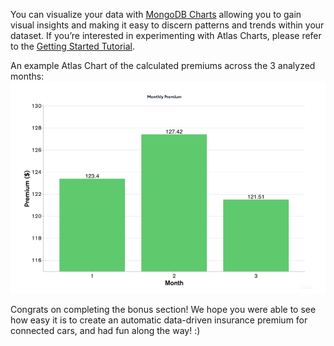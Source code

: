 You can visualize your data with [MongoDB Charts](https://www.mongodb.com/products/charts?utm_source=google&utm_campaign=search_gs_pl_evergreen_charts_product_prosp-brand_gic-null_ww-multi_ps-all_desktop_eng_lead&utm_term=charts%20mongodb&utm_medium=cpc_paid_search&utm_ad=e&utm_ad_campaign_id=11752580143&adgroup=109258985690&cq_cmp=11752580143&gclid=CjwKCAiA_6yfBhBNEiwAkmXy57YAj0u0Lu_D3K9okiKgVqc-CKUKRAl7PU84OLERpUJr4LQu4d2g2hoCXlUQAvD_BwE) allowing you to gain visual insights and making it easy to discern patterns and trends within your dataset. If you’re interested in experimenting with Atlas Charts, please refer to the [Getting Started Tutorial](https://www.mongodb.com/docs/charts/welcome-experience/). 

An example Atlas Chart of the calculated premiums across the 3 analyzed months: 
![image](InsuranceGitHub/Figure13.png)

Congrats on completing the bonus section! We hope you were able to see how easy it is to create an automatic data-driven insurance premium for connected cars, and had fun along the way! :) 
